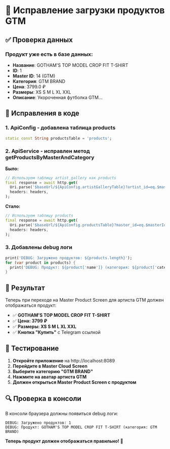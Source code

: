 # 🎯 Исправление загрузки продуктов GTM

## ✅ Проверка данных

### Продукт уже есть в базе данных:
- **Название**: GOTHAM'S TOP MODEL CROP FIT T-SHIRT
- **ID**: 1
- **Master ID**: 14 (GTM)
- **Категория**: GTM BRAND
- **Цена**: 3799.0 ₽
- **Размеры**: XS S M L XL XXL
- **Описание**: Укороченная футболка GTM...

## 🔧 Исправления в коде

### 1. **ApiConfig** - добавлена таблица products
```dart
static const String productsTable = 'products';
```

### 2. **ApiService** - исправлен метод getProductsByMasterAndCategory
**Было:**
```dart
// Используем таблицу artist_gallery как products
final response = await http.get(
  Uri.parse('$baseUrl/${ApiConfig.artistGalleryTable}?artist_id=eq.$masterId'),
  headers: headers,
);
```

**Стало:**
```dart
// Используем таблицу products
final response = await http.get(
  Uri.parse('$baseUrl/${ApiConfig.productsTable}?master_id=eq.$masterId'),
  headers: headers,
);
```

### 3. **Добавлены debug логи**
```dart
print('DEBUG: Загружено продуктов: ${products.length}');
for (var product in products) {
  print('DEBUG: Продукт: ${product['name']} (категория: ${product['category']})');
}
```

## 🎯 Результат

Теперь при переходе на Master Product Screen для артиста GTM должен отображаться продукт:
- ✅ **GOTHAM'S TOP MODEL CROP FIT T-SHIRT**
- ✅ **Цена: 3799 ₽**
- ✅ **Размеры: XS S M L XL XXL**
- ✅ **Кнопка "Купить"** с Telegram ссылкой

## 📱 Тестирование

1. **Откройте приложение** на http://localhost:8089
2. **Перейдите в Master Cloud Screen**
3. **Выберите категорию "GTM BRAND"**
4. **Нажмите на аватар артиста GTM**
5. **Должен открыться Master Product Screen с продуктом**

## 🔍 Проверка в консоли

В консоли браузера должны появиться debug логи:
```
DEBUG: Загружено продуктов: 1
DEBUG: Продукт: GOTHAM'S TOP MODEL CROP FIT T-SHIRT (категория: GTM BRAND)
```

**Теперь продукт должен отображаться правильно! 🚀** 